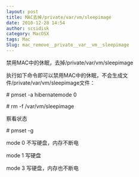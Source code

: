 ```yaml
---
layout: post
title: MAC去掉/private/var/vm/sleepimage
date: 2010-12-28 14:54
author: scsidisk
category: MacOSX
tags: Mac
Slug: mac_remove__private__var__vm__sleepimage
---
```


禁用MAC中的休眠，去掉/private/var/vm/sleepimage

执行如下命令即可以禁用MAC中的休眠，不会生成文件/private/var/vm/sleepimage文件：

\# pmset -a hibernatemode 0

\# rm -f /var/vm/sleepimage

察看状态

\# pmset -g

mode 0 不写硬盘，内存不断电

mode 1 写硬盘

mode 3 写硬盘，内存也不断电

<div class="posttagsblock">
</div>

